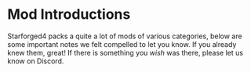 # Mod Introductions

Starforged4 packs a quite a lot of mods of various categories, below are some
important notes we felt compelled to let you know. If you already knew them,
great! If there is something you _wish_ was there, please let us know on
Discord.

